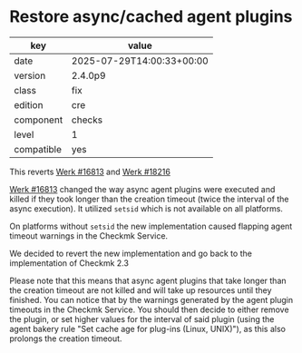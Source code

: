 [//]: # (werk v2)
# Restore async/cached agent plugins

key        | value
---------- | ---
date       | 2025-07-29T14:00:33+00:00
version    | 2.4.0p9
class      | fix
edition    | cre
component  | checks
level      | 1
compatible | yes

This reverts [Werk #16813](https://checkmk.com/werk/16813) and [Werk #18216](https://checkmk.com/werk/18216)

[Werk #16813](https://checkmk.com/werk/16813) changed the way async agent
plugins were executed and killed if they took longer than the creation timeout
(twice the interval of the async execution). It utilized `setsid` which is
not available on all platforms.

On platforms without `setsid` the new implementation caused flapping agent
timeout warnings in the Checkmk Service.

We decided to revert the new implementation and go back to the implementation of
Checkmk 2.3

Please note that this means that async agent plugins that take longer than the
creation timeout are not killed and will take up resources until they finished.
You can notice that by the warnings generated by the agent plugin timeouts in
the Checkmk Service. You should then decide to either remove the plugin, or set
higher values for the interval of said plugin (using the agent bakery rule "Set
cache age for plug-ins (Linux, UNIX)"), as this also prolongs the creation
timeout.
